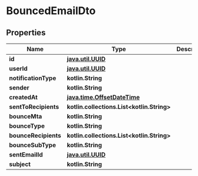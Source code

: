 
# BouncedEmailDto

## Properties
Name | Type | Description | Notes
------------ | ------------- | ------------- | -------------
**id** | [**java.util.UUID**](java.util.UUID) |  | 
**userId** | [**java.util.UUID**](java.util.UUID) |  | 
**notificationType** | **kotlin.String** |  | 
**sender** | **kotlin.String** |  | 
**createdAt** | [**java.time.OffsetDateTime**](java.time.OffsetDateTime) |  | 
**sentToRecipients** | **kotlin.collections.List&lt;kotlin.String&gt;** |  |  [optional]
**bounceMta** | **kotlin.String** |  |  [optional]
**bounceType** | **kotlin.String** |  |  [optional]
**bounceRecipients** | **kotlin.collections.List&lt;kotlin.String&gt;** |  |  [optional]
**bounceSubType** | **kotlin.String** |  |  [optional]
**sentEmailId** | [**java.util.UUID**](java.util.UUID) |  |  [optional]
**subject** | **kotlin.String** |  |  [optional]



